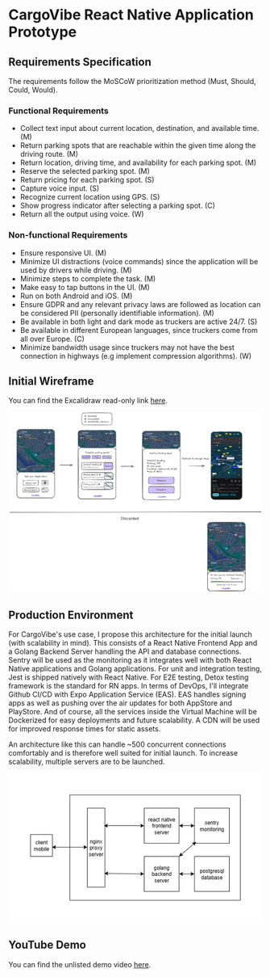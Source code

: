 # CargoVibe React Native Application Prototype

## Requirements Specification
The requirements follow the MoSCoW prioritization method (Must, Should, Could, Would). 

### Functional Requirements
- Collect text input about current location, destination, and available time. (M)
- Return parking spots that are reachable within the given time along the driving route. (M)
- Return location, driving time, and availability for each parking spot. (M)
- Reserve the selected parking spot. (M)
- Return pricing for each parking spot. (S)
- Capture voice input. (S)
- Recognize current location using GPS. (S) 
- Show progress indicator after selecting a parking spot. (C)
- Return all the output using voice. (W)


### Non-functional Requirements
- Ensure responsive UI. (M)
- Minimize UI distractions (voice commands) since the application will be used by drivers while driving. (M)
- Minimize steps to complete the task. (M)
- Make easy to tap buttons in the UI. (M) 
- Run on both Android and iOS. (M)
- Ensure GDPR and any relevant privacy laws are followed as location can be considered PII (personally identifiable information). (M)
- Be available in both light and dark mode as truckers are active 24/7. (S)
- Be available in different European languages, since truckers come from all over Europe. (C)
- Minimize bandwidth usage since truckers may not have the best connection in highways (e.g implement compression algorithms). (W)

## Initial Wireframe
You can find the Excalidraw read-only link [here](https://excalidraw.com/#json=Kcg1s_mZlssqpzjINbhOV,r6gY3bUJgjND7bfF0Lov0Q).


![Wireframe Version 1](./CargoVibe_Wireframe_v1.png)


## Production Environment

For CargoVibe's use case, I propose this architecture for the initial launch (with scalability in mind). This consists of a React Native Frontend App and a Golang Backend Server handling the API and database connections. Sentry will be used as the monitoring as it integrates well with both React Native applications and Golang applications. For unit and integration testing, Jest is shipped natively with React Native. For E2E testing, Detox testing framework is the standard for RN apps. In terms of DevOps, I'll integrate Github CI/CD with Expo Application Service (EAS). EAS  handles signing apps as well as pushing over the air updates for both AppStore and PlayStore. And of course, all the services inside the Virtual Machine will be Dockerized for easy deployments and future scalability. A CDN will be used for improved response times for static assets. 

An architecture like this can handle ~500 concurrent connections comfortably and is therefore well suited for initial launch. To increase scalability, multiple servers are to be launched.  


![Proposed Architecture v1](./CargoVibe_Arch_v1.png)

## YouTube Demo
You can find the unlisted demo video [here](https://www.youtube.com/watch?v=XWjkyuGIoWE).
